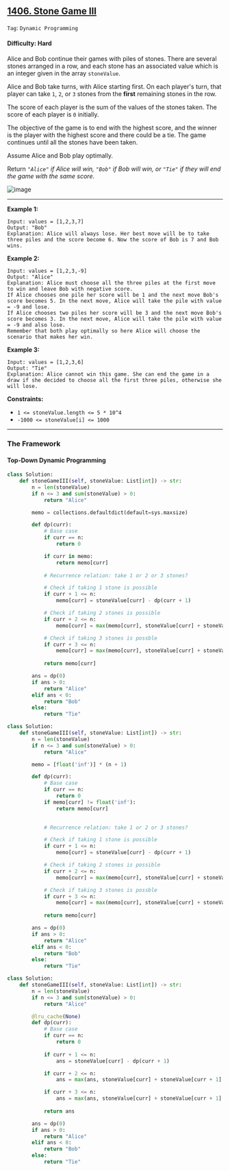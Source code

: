## [1406. Stone Game III](https://leetcode.com/problems/stone-game-iii)

```Tag```: ```Dynamic Programming```

#### Difficulty: Hard

Alice and Bob continue their games with piles of stones. There are several stones arranged in a row, and each stone has an associated value which is an integer given in the array ```stoneValue```.

Alice and Bob take turns, with Alice starting first. On each player's turn, that player can take ```1```, ```2```, or ```3``` stones from the __first__ remaining stones in the row.

The score of each player is the sum of the values of the stones taken. The score of each player is ```0``` initially.

The objective of the game is to end with the highest score, and the winner is the player with the highest score and there could be a tie. The game continues until all the stones have been taken.

Assume Alice and Bob play optimally.

Return _```"Alice"``` if Alice will win, ```"Bob"``` if Bob will win, or ```"Tie"``` if they will end the game with the same score_.

![image](https://github.com/quananhle/Python/assets/35042430/943e9beb-7b14-4aa2-bf3d-2406abda55e1)

---

__Example 1:__
```
Input: values = [1,2,3,7]
Output: "Bob"
Explanation: Alice will always lose. Her best move will be to take three piles and the score become 6. Now the score of Bob is 7 and Bob wins.
```

__Example 2:__
```
Input: values = [1,2,3,-9]
Output: "Alice"
Explanation: Alice must choose all the three piles at the first move to win and leave Bob with negative score.
If Alice chooses one pile her score will be 1 and the next move Bob's score becomes 5. In the next move, Alice will take the pile with value = -9 and lose.
If Alice chooses two piles her score will be 3 and the next move Bob's score becomes 3. In the next move, Alice will take the pile with value = -9 and also lose.
Remember that both play optimally so here Alice will choose the scenario that makes her win.
```

__Example 3:__
```
Input: values = [1,2,3,6]
Output: "Tie"
Explanation: Alice cannot win this game. She can end the game in a draw if she decided to choose all the first three piles, otherwise she will lose.
```

__Constraints:__

- ```1 <= stoneValue.length <= 5 * 10^4```
- ```-1000 <= stoneValue[i] <= 1000```

---

### The Framework

#### Top-Down Dynamic Programming

```Python
class Solution:
    def stoneGameIII(self, stoneValue: List[int]) -> str:
        n = len(stoneValue)
        if n <= 3 and sum(stoneValue) > 0:
            return "Alice"

        memo = collections.defaultdict(default=sys.maxsize)

        def dp(curr):
            # Base case
            if curr == n:
                return 0

            if curr in memo:
                return memo[curr]
            
            # Recurrence relation: take 1 or 2 or 3 stones?

            # Check if taking 1 stone is possible
            if curr + 1 <= n:
                memo[curr] = stoneValue[curr] - dp(curr + 1)

            # Check if taking 2 stones is possible 
            if curr + 2 <= n:
                memo[curr] = max(memo[curr], stoneValue[curr] + stoneValue[curr + 1] - dp(curr + 2))

            # Check if taking 3 stones is possble
            if curr + 3 <= n:
                memo[curr] = max(memo[curr], stoneValue[curr] + stoneValue[curr + 1] + stoneValue[curr + 2] - dp(curr + 3))
            
            return memo[curr]

        ans = dp(0)
        if ans > 0:
            return "Alice"
        elif ans < 0:
            return "Bob"
        else:
            return "Tie"
```

```Python
class Solution:
    def stoneGameIII(self, stoneValue: List[int]) -> str:
        n = len(stoneValue)
        if n <= 3 and sum(stoneValue) > 0:
            return "Alice"

        memo = [float('inf')] * (n + 1)

        def dp(curr):
            # Base case
            if curr == n:
                return 0
            if memo[curr] != float('inf'):
                return memo[curr]

            
            # Recurrence relation: take 1 or 2 or 3 stones?

            # Check if taking 1 stone is possible
            if curr + 1 <= n:
                memo[curr] = stoneValue[curr] - dp(curr + 1)

            # Check if taking 2 stones is possible 
            if curr + 2 <= n:
                memo[curr] = max(memo[curr], stoneValue[curr] + stoneValue[curr + 1] - dp(curr + 2))

            # Check if taking 3 stones is possble
            if curr + 3 <= n:
                memo[curr] = max(memo[curr], stoneValue[curr] + stoneValue[curr + 1] + stoneValue[curr + 2] - dp(curr + 3))
            
            return memo[curr]

        ans = dp(0)
        if ans > 0:
            return "Alice"
        elif ans < 0:
            return "Bob"
        else:
            return "Tie"
```

```Python
class Solution:
    def stoneGameIII(self, stoneValue: List[int]) -> str:
        n = len(stoneValue)
        if n <= 3 and sum(stoneValue) > 0:
            return "Alice"

        @lru_cache(None)
        def dp(curr):
            # Base case
            if curr == n:
                return 0
            
            if curr + 1 <= n:
                ans = stoneValue[curr] - dp(curr + 1)

            if curr + 2 <= n:
                ans = max(ans, stoneValue[curr] + stoneValue[curr + 1] - dp(curr + 2))

            if curr + 3 <= n:
                ans = max(ans, stoneValue[curr] + stoneValue[curr + 1] + stoneValue[curr + 2] - dp(curr + 3))
            
            return ans

        ans = dp(0)
        if ans > 0:
            return "Alice"
        elif ans < 0:
            return "Bob"
        else:
            return "Tie"
```
